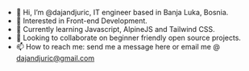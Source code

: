 - 👋 Hi, I’m @dajandjuric, IT engineer based in Banja Luka, Bosnia.
- 👀 Interested in Front-end Development.
- 🌱 Currently learning Javascript, AlpineJS and Tailwind CSS.
- 💞️ Looking to collaborate on beginner friendly open source projects.
- 📫 How to reach me: send me a message here or email me @ dajandjuric@gmail.com

<!---
dajandjuric/dajandjuric is a ✨ special ✨ repository because its `README.md` (this file) appears on your GitHub profile.
You can click the Preview link to take a look at your changes.
--->
